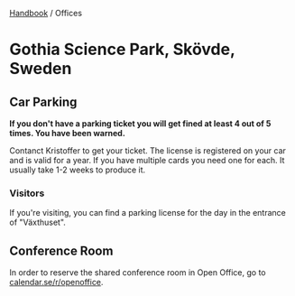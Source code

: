 [Handbook](../README.md) / Offices

# Gothia Science Park, Skövde, Sweden

## Car Parking

**If you don't have a parking ticket you will get fined at least 4 out of 5 times. You have been warned.**

Contanct Kristoffer to get your ticket. The license is registered on your car and is valid for a year. If you have multiple cards you need one for each. It usually take 1-2 weeks to produce it.

### Visitors

If you're visiting, you can find a parking license for the day in the entrance of "Växthuset".

## Conference Room

In order to reserve the shared conference room in Open Office, go to [calendar.se/r/openoffice](https://calendar.se/r/openoffice).